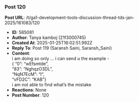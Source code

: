 ### Post 120
**Post URL**: /t/ga1-development-tools-discussion-thread-tds-jan-2025/161083/120
- **ID**: 585081
- **Author**: Tanya kamboj (21f3000745)
- **Created At**: 2025-01-25T16:02:51.992Z
- **Reply To**: Post 119 (Saransh Saini, Saransh_Saini)
- **Content**:  
  i am doing so only … i can send u the example -<br>
{   “0”: “wEfsmtde”,<br>
“83”: “NghqzO3DL”,<br>
“NqN7EcM”: “I”,<br>
“vFD2C”: “KAB”}<br>
i am not able to find what’s the mistake
- **Reactions**: None
- **Post Number**: 120

